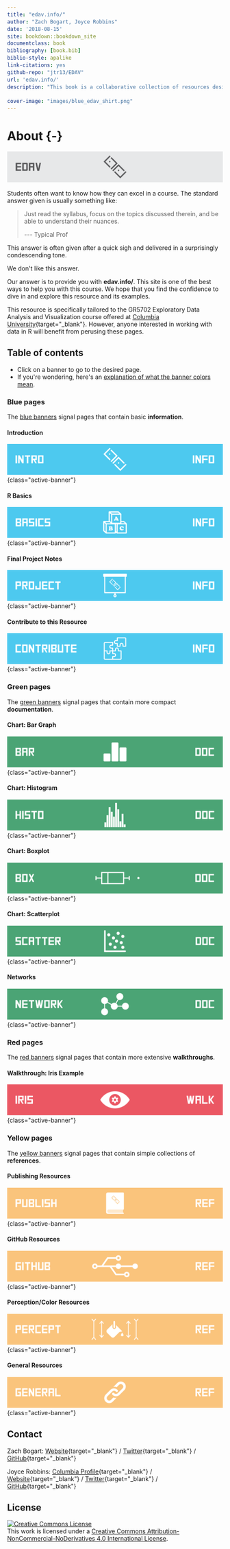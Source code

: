 ```yaml
--- 
title: "edav.info/"
author: "Zach Bogart, Joyce Robbins"
date: '2018-08-15'
site: bookdown::bookdown_site
documentclass: book
bibliography: [book.bib]
biblio-style: apalike
link-citations: yes
github-repo: "jtr13/EDAV"
url: 'edav.info/'
description: "This book is a collaborative collection of resources designed to help students succeed in GR5702 Exploratory Data Analysis and Visualization, a course offered at Columbia University. While the course lectures and textbook focus on theoretical issues, this book, in contrast, provides coding tips and examples to assist students as they create their own analyses and visualizations. It is our hope that students will contribute to edav.info and it will grow with the course."

cover-image: "images/blue_edav_shirt.png"
---
```


# About {-}

![](images/banners/edav_banner.png)

Students often want to know how they can excel in a course. The standard answer given is usually something like: 

> Just read the syllabus, focus on the topics discussed therein, and be able to understand their nuances.
>
> --- Typical Prof 

This answer is often given after a quick sigh and delivered in a surprisingly condescending tone.

We don't like this answer.

Our answer is to provide you with **edav.info/**. This site is one of the best ways to help you with this course. We hope that you find the confidence to dive in and explore this resource and its examples.

This resource is specifically tailored to the GR5702 Exploratory Data Analysis and Visualization course offered at [Columbia University](https://www.columbia.edu/){target="_blank"}. However, anyone interested in working with data in R will benefit from perusing these pages.

<!-- toc -->
## Table of contents
- Click on a banner to go to the desired page.
- If you're wondering, here's an [explanation of what the banner colors mean](intro.html#what-the-banners-mean).

<!-- #### Header -->
<!-- [![Header](images/banners/banner_TITLE.png)](TITLE.html){class="active-banner"} -->

<!-- Blue Pages -->
### Blue pages
The [blue banners](intro.html#blue-pages-1) signal pages that contain basic **information**.

#### Introduction
[![Introduction](images/banners/banner_intro.png)](intro.html){class="active-banner"}

#### R Basics
[![R Basics](images/banners/banner_basics.png)](basics.html){class="active-banner"}

#### Final Project Notes
[![Final Project Notes](images/banners/banner_presentation.png)](project.html){class="active-banner"}

#### Contribute to this Resource
[![Contribute to this resource](images/banners/banner_contribute.png)](contribute.html){class="active-banner"}

<!-- Green Pages -->
### Green pages
The [green banners](intro.html#green-pages-1) signal pages that contain more compact **documentation**.

#### Chart: Bar Graph
[![Chart: Bar Graph](images/banners/banner_bargraph.png)](bar.html){class="active-banner"}

#### Chart: Histogram
[![Chart: Histogram](images/banners/banner_histogram.png)](histo.html){class="active-banner"}

#### Chart: Boxplot
[![Chart: Boxplot](images/banners/banner_boxplot.png)](box.html){class="active-banner"}

#### Chart: Scatterplot
[![Chart: Scatterplot](images/banners/banner_scatterplot.png)](scatter.html){class="active-banner"}

#### Networks
[![Networks](images/banners/banner_network.png)](network.html){class="active-banner"}

<!-- Red Pages -->
### Red pages
The [red banners](intro.html#red-pages-1) signal pages that contain more extensive **walkthroughs**.

#### Walkthrough: Iris Example
[![Walkthrough: Iris Example](images/banners/banner_iris.png)](iris.html){class="active-banner"}

<!-- Yellow Pages -->
### Yellow pages
The [yellow banners](intro.html#yellow-pages-1) signal pages that contain simple collections of  **references**.

#### Publishing Resources
[![Publishing with R](images/banners/banner_publish.png)](publish.html){class="active-banner"}

#### GitHub Resources
[![GitHub Resources](images/banners/banner_github.png)](github.html){class="active-banner"}

#### Perception/Color Resources
[![Perception/Color Resources](images/banners/banner_percept.png)](percept.html){class="active-banner"}

#### General Resources
[![General Resources](images/banners/banner_resources.png)](general.html){class="active-banner"}

<!-- Contact -->
## Contact

Zach Bogart: 
[Website](https://zachbogart.com/){target="_blank"}
/
[Twitter](https://twitter.com/zachbogart){target="_blank"}
/
[GitHub](https://github.com/zachbogart){target="_blank"}

Joyce Robbins: 
[Columbia Profile](http://stat.columbia.edu/department-directory/name/joyce-robbins/){target="_blank"}
/
[Website](http://www.joyce-robbins.com/){target="_blank"}
/
[Twitter](https://twitter.com/jtrnyc){target="_blank"}
/
[GitHub](https://github.com/jtr13){target="_blank"}

<!-- License -->
## License

<a rel="license" href="http://creativecommons.org/licenses/by-nc-nd/4.0/" target="_blank"><img alt="Creative Commons License" style="border-width:0" src="https://i.creativecommons.org/l/by-nc-nd/4.0/88x31.png" /></a><br />This work is licensed under a <a rel="license" href="http://creativecommons.org/licenses/by-nc-nd/4.0/" target="_blank">Creative Commons Attribution-NonCommercial-NoDerivatives 4.0 International License</a>.
